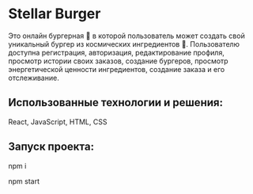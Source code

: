 # Stellar Burger

Это онлайн бургерная 🍔 в которой пользователь может создать свой уникальный бургер из космических ингредиентов 🚀. Пользователю доступна регистрация, авторизация, редактирование профиля, просмотр истории своих заказов, создание бургеров, просмотр энергетической ценности ингредиентов, создание заказа и его отслеживание.

## Использованные технологии и решения:

React, JavaScript, HTML, CSS

## Запуск проекта:

npm i

npm start

